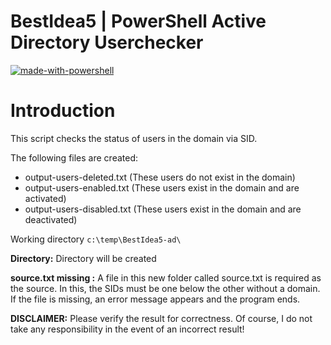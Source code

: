 # BestIdea5 | PowerShell Active Directory Userchecker
[![made-with-powershell](https://img.shields.io/badge/PowerShell-1f425f?logo=Powershell)](https://microsoft.com/PowerShell)

# Introduction
This script checks the status of users in the domain via SID.

The following files are created: 
- output-users-deleted.txt (These users do not exist in the domain)
- output-users-enabled.txt (These users exist in the domain and are activated)
- output-users-disabled.txt (These users exist in the domain and are deactivated)

Working directory `c:\temp\BestIdea5-ad\`

**Directory:** Directory will be created

**source.txt missing :** A file in this new folder called source.txt is required as the source. In this, the SIDs must be one below the other without a domain.
If the file is missing, an error message appears and the program ends. 

**DISCLAIMER:** Please verify the result for correctness. Of course, I do not take any responsibility in the event of an incorrect result!
